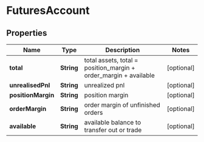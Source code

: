 
# FuturesAccount

## Properties
Name | Type | Description | Notes
------------ | ------------- | ------------- | -------------
**total** | **String** | total assets, total &#x3D; position_margin + order_margin + available |  [optional]
**unrealisedPnl** | **String** | unrealized pnl |  [optional]
**positionMargin** | **String** | position margin |  [optional]
**orderMargin** | **String** | order margin of unfinished orders |  [optional]
**available** | **String** | available balance to transfer out or trade |  [optional]



